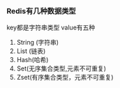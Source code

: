 ### Redis有几种数据类型
key都是字符串类型
value有五种
1. String (字符串)
2. List (链表)
3. Hash(哈希)
4. Set(无序集合类型,元素不可重复)
5. Zset(有序集合类型，元素不可重复)